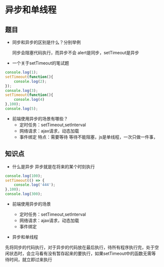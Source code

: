 # 异步和单线程

## 题目

- 同步和异步的区别是什么？分别举例

    同步会阻塞代码执行，而异步不会
    alert是同步，setTimeout是异步

- 一个关于setTimeout的笔试题

```javascript
console.log(1);
setTimeout(function(){
    console.log(2);
});
console.log(3);
setTimeout(function(){
    console.log(4)
},100);
console.log(5);
```
- 前端使用异步的场景有哪些？
    - 定时任务：setTimeout,setInterval
    - 网络请求：ajax请求，动态<img>加载
    - 事件绑定
    特点：需要等待
    等待不能阻塞，js是单线程，一次只做一件事，

## 知识点

- 什么是异步
异步就是在将来的某个时刻执行
```javascript
console.log(100);
setTimeout(() => {
    console.log('444');
},100);
console.log(300);
```
- 前端使用异步的场景
    - 定时任务：setTimeout,setInterval
    - 网络请求：ajax请求，动态<img>加载
    - 事件绑定

- 异步和单线程

先将同步的代码执行，对于异步的代码放在最后执行，待所有程序执行完，处于空闲状态时，会立马看有没有暂存起来的要执行，如果setTimeout中的函数无需等待时间，就立即过来执行



